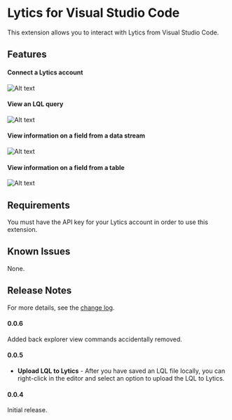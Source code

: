 # Lytics for Visual Studio Code

This extension allows you to interact with Lytics from Visual Studio Code.

## Features

#### Connect a Lytics account 

![Alt text](https://github.com/lytics/vscode-lytics/blob/master/images/01-accounts.gif?raw=true "accounts")

#### View an LQL query

![Alt text](https://github.com/lytics/vscode-lytics/blob/master/images/02-queries.gif?raw=true "queries")

#### View information on a field from a data stream

![Alt text](https://github.com/lytics/vscode-lytics/blob/master/images/03-streams.gif?raw=true "data streams")

#### View information on a field from a table

![Alt text](https://github.com/lytics/vscode-lytics/blob/master/images/04-tables.gif?raw=true "tables")

## Requirements

You must have the API key for your Lytics account in order to use this extension.

## Known Issues

None.

## Release Notes

For more details, see the [change log](https://github.com/lytics/vscode-lytics/blob/master/CHANGELOG.md).

#### 0.0.6
Added back explorer view commands accidentally removed.

#### 0.0.5
- **Upload LQL to Lytics** - After you have saved an LQL file locally, you can right-click in the editor and select an option to upload the LQL to Lytics.

#### 0.0.4
Initial release.